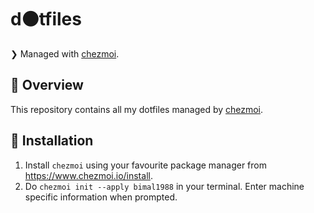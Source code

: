 # d⚫️tfiles

❯ Managed with [chezmoi](https://www.chezmoi.io).

## 📖 Overview

This repository contains all my dotfiles managed by [chezmoi](https://github.com/twpayne/chezmoi). 

## 📍 Installation

1. Install `chezmoi` using your favourite package manager from https://www.chezmoi.io/install.
2. Do `chezmoi init --apply bimal1988` in your terminal. Enter machine specific information when prompted.
